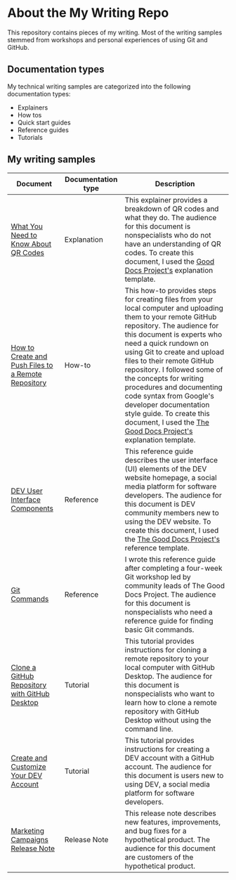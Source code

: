 # About the My Writing Repo

This repository contains pieces of my writing. Most of the writing samples stemmed from workshops and personal experiences of using Git and GitHub.

## Documentation types

My technical writing samples are categorized into the following documentation types:

- Explainers
- How tos
- Quick start guides
- Reference guides
- Tutorials

## My writing samples

| Document | Documentation type | Description |
| ------------- | ------------------ | ----------- |
| [What You Need to Know About QR Codes](https://github.com/heykayla/my-writing/blob/main/explainers/explanation-what-you-need-to-know-about-qr-codes.md) | Explanation | This explainer provides a breakdown of QR codes and what they do. The audience for this document is nonspecialists who do not have an understanding of QR codes. To create this document, I used the [Good Docs Project's](https://github.com/thegooddocsproject/templates/tree/dev/explanation) explanation template.|
| [How to Create and Push Files to a Remote Repository](https://github.com/heykayla/my-writing/blob/main/how-tos/how-to-create-and-push-files-to-a-remote-repo-tutorial.md) | How-to | This how-to provides steps for creating files from your local computer and uploading them to your remote GitHub repository. The audience for this document is experts who need a quick rundown on using Git to create and upload files to their remote GitHub repository. I followed some of the concepts for writing procedures and documenting code syntax from Google's developer documentation style guide. To create this document, I used the [The Good Docs Project's](https://github.com/thegooddocsproject/templates/tree/dev/how-to) explanation template. |
| [DEV User Interface Components](https://github.com/heykayla/my-writing/blob/main/references/reference-dev-ui-components.md) | Reference | This reference guide describes the user interface (UI) elements of the DEV website homepage, a social media platform for software developers. The audience for this document is DEV community members new to using the DEV website. To create this document, I used the [The Good Docs Project's](https://github.com/thegooddocsproject/templates/tree/dev/reference) reference template.|
| [Git Commands](https://github.com/heykayla/my-writing/blob/main/references/reference-git-commands.md) | Reference | I wrote this reference guide after completing a four-week Git workshop led by community leads of The Good Docs Project. The audience for this document is nonspecialists who need a reference guide for finding basic Git commands. |
| [Clone a GitHub Repository with GitHub Desktop](https://github.com/heykayla/my-writing/blob/main/tutorials/tutorial-clone-a-github-repo-with-github-desktop.md) | Tutorial | This tutorial provides instructions for cloning a remote repository to your local computer with GitHub Desktop. The audience for this document is nonspecialists who want to learn how to clone a remote repository with GitHub Desktop without using the command line. |
| [Create and Customize Your DEV Account](https://github.com/heykayla/my-writing/blob/main/tutorials/tutorial-create-and-customize-your-dev-account.md) | Tutorial | This tutorial provides instructions for creating a DEV account with a GitHub account. The audience for this document is users new to using DEV, a social media platform for software developers. |
| [Marketing Campaigns Release Note](https://github.com/heykayla/my-writing/blob/main/release-notes/release-note-marketing-campaigns.md) | Release Note | This release note describes new features, improvements, and bug fixes for a hypothetical product. The audience for this document are customers of the hypothetical product. |